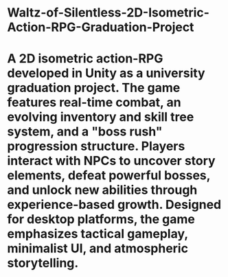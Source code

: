 # Waltz-of-Silentless-2D-Isometric-Action-RPG-Graduation-Project
# A 2D isometric action-RPG developed in Unity as a university graduation project. The game features real-time combat, an evolving inventory and skill tree system, and a "boss rush" progression structure. Players interact with NPCs to uncover story elements, defeat powerful bosses, and unlock new abilities through experience-based growth. Designed for desktop platforms, the game emphasizes tactical gameplay, minimalist UI, and atmospheric storytelling.
